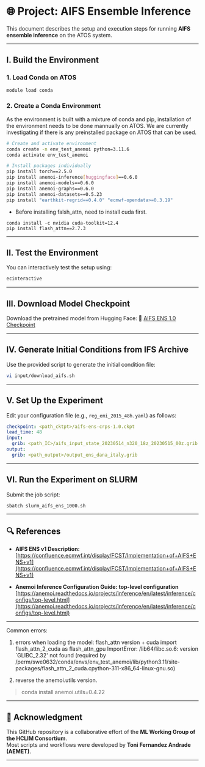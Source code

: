 # 🌐 Project: AIFS Ensemble Inference

This document describes the setup and execution steps for running **AIFS ensemble inference** on the ATOS system.

---

## I. Build the Environment

### 1. Load Conda on ATOS
```bash
module load conda
```

### 2. Create a Conda Environment
As the environment is built with a mixture of conda and pip, installation of the environment needs to be done mannually on ATOS.
We are currently investigating if there is any preinstalled package on ATOS that can be used.

```bash
# Create and activate environment
conda create -n env_test_anemoi python=3.11.6
conda activate env_test_anemoi

# Install packages individually
pip install torch==2.5.0
pip install anemoi-inference[huggingface]==0.6.0
pip install anemoi-models==0.6.0
pip install anemoi-graphs==0.6.0
pip install anemoi-datasets==0.5.23
pip install "earthkit-regrid==0.4.0" "ecmwf-opendata>=0.3.19"
```

* Before installing falsh_attn, need to install cuda first.
```
conda install -c nvidia cuda-toolkit=12.4
pip install flash_attn==2.7.3
```
---

## II. Test the Environment

You can interactively test the setup using:
```bash
ecinteractive
```

---

## III. Download Model Checkpoint

Download the pretrained model from Hugging Face:
🔗 [AIFS ENS 1.0 Checkpoint](https://huggingface.co/ecmwf/aifs-ens-1.0/blob/main/aifs-ens-crps-1.0.ckpt)

---

## IV. Generate Initial Conditions from IFS Archive

Use the provided script to generate the initial condition file:
```bash
vi input/download_aifs.sh
```

---

## V. Set Up the Experiment

Edit your configuration file (e.g., `reg_emi_2015_48h.yaml`) as follows:

```yaml
checkpoint: <path_cktpt>/aifs-ens-crps-1.0.ckpt
lead_time: 48
input:
  grib: <path_IC>/aifs_input_state_20230514_n320_18z_20230515_00z.grib
output:
  grib: <path_output>/output_ens_dana_italy.grib
```

---

## VI. Run the Experiment on SLURM

Submit the job script:
```bash
sbatch slurm_aifs_ens_1000.sh
```

---

## 🔍 References

- **AIFS ENS v1 Description:**  
  [https://confluence.ecmwf.int/display/FCST/Implementation+of+AIFS+ENS+v1](https://confluence.ecmwf.int/display/FCST/Implementation+of+AIFS+ENS+v1)

- **Anemoi Inference Configuration Guide: top-level configuration**  
  [https://anemoi.readthedocs.io/projects/inference/en/latest/inference/configs/top-level.html](https://anemoi.readthedocs.io/projects/inference/en/latest/inference/configs/top-level.html)

---
Common errors:
1. errors when loading the model: flash_attn version + cuda
import flash_attn_2_cuda as flash_attn_gpu
ImportError: /lib64/libc.so.6: version `GLIBC_2.32' not found (required by /perm/swe0632/conda/envs/env_test_anemoi/lib/python3.11/site-packages/flash_attn_2_cuda.cpython-311-x86_64-linux-gnu.so)

2. reverse the anemoi.utils version.
> conda install anemoi.utils=0.4.22

---

## 🤝 Acknowledgment

This GitHub repository is a collaborative effort of the **ML Working Group of the HCLIM Consortium**.  
Most scripts and workflows were developed by **Toni Fernandez Andrade (AEMET)**.

---
